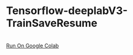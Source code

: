 # Tensorflow-deeplabV3-TrainSaveResume
<br>[Run On Google Colab](https://colab.research.google.com/github/Gauravv97/Tensorflow-deeplabV3-TrainSaveResume-on-Android/blob/master/Train_and_Resume_.ipynb)

